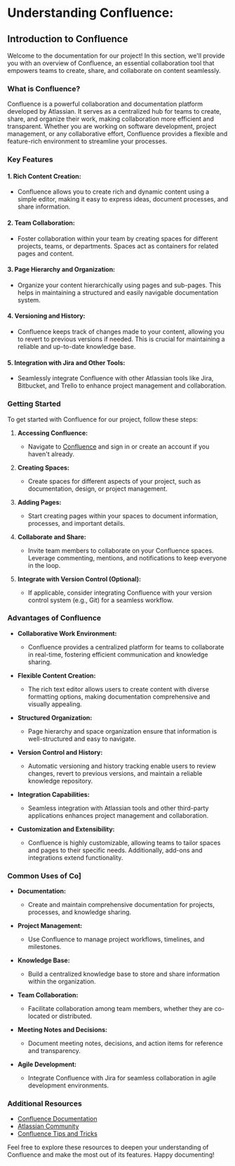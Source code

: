 # Understanding Confluence:

## Introduction to Confluence

Welcome to the documentation for our project! In this section, we'll provide you with an overview of Confluence, an essential collaboration tool that empowers teams to create, share, and collaborate on content seamlessly.

### What is Confluence?

Confluence is a powerful collaboration and documentation platform developed by Atlassian. It serves as a centralized hub for teams to create, share, and organize their work, making collaboration more efficient and transparent. Whether you are working on software development, project management, or any collaborative effort, Confluence provides a flexible and feature-rich environment to streamline your processes.


### Key Features

#### 1. **Rich Content Creation:**
- Confluence allows you to create rich and dynamic content using a simple editor, making it easy to express ideas, document processes, and share information.

#### 2. **Team Collaboration:**
- Foster collaboration within your team by creating spaces for different projects, teams, or departments. Spaces act as containers for related pages and content.

#### 3. **Page Hierarchy and Organization:**
- Organize your content hierarchically using pages and sub-pages. This helps in maintaining a structured and easily navigable documentation system.

#### 4. **Versioning and History:**
- Confluence keeps track of changes made to your content, allowing you to revert to previous versions if needed. This is crucial for maintaining a reliable and up-to-date knowledge base.

#### 5. **Integration with Jira and Other Tools:**
- Seamlessly integrate Confluence with other Atlassian tools like Jira, Bitbucket, and Trello to enhance project management and collaboration.

### Getting Started

To get started with Confluence for our project, follow these steps:

1. **Accessing Confluence:**
    - Navigate to [Confluence](https://www.atlassian.com/software/confluence) and sign in or create an account if you haven't already.

2. **Creating Spaces:**
    - Create spaces for different aspects of your project, such as documentation, design, or project management.

3. **Adding Pages:**
    - Start creating pages within your spaces to document information, processes, and important details.

4. **Collaborate and Share:**
    - Invite team members to collaborate on your Confluence spaces. Leverage commenting, mentions, and notifications to keep everyone in the loop.

5. **Integrate with Version Control (Optional):**
    - If applicable, consider integrating Confluence with your version control system (e.g., Git) for a seamless workflow.

### Advantages of Confluence

- **Collaborative Work Environment:**
    - Confluence provides a centralized platform for teams to collaborate in real-time, fostering efficient communication and knowledge sharing.

- **Flexible Content Creation:**
    - The rich text editor allows users to create content with diverse formatting options, making documentation comprehensive and visually appealing.

- **Structured Organization:**
    - Page hierarchy and space organization ensure that information is well-structured and easy to navigate.

- **Version Control and History:**
    - Automatic versioning and history tracking enable users to review changes, revert to previous versions, and maintain a reliable knowledge repository.

- **Integration Capabilities:**
    - Seamless integration with Atlassian tools and other third-party applications enhances project management and collaboration.

- **Customization and Extensibility:**
    - Confluence is highly customizable, allowing teams to tailor spaces and pages to their specific needs. Additionally, add-ons and integrations extend functionality.

### Common Uses of Co]

- **Documentation:**
    - Create and maintain comprehensive documentation for projects, processes, and knowledge sharing.

- **Project Management:**
    - Use Confluence to manage project workflows, timelines, and milestones.

- **Knowledge Base:**
    - Build a centralized knowledge base to store and share information within the organization.

- **Team Collaboration:**
    - Facilitate collaboration among team members, whether they are co-located or distributed.

- **Meeting Notes and Decisions:**
    - Document meeting notes, decisions, and action items for reference and transparency.

- **Agile Development:**
    - Integrate Confluence with Jira for seamless collaboration in agile development environments.

### Additional Resources

- [Confluence Documentation](https://confluence.atlassian.com/doc/confluence-documentation-135922.html)
- [Atlassian Community](https://community.atlassian.com/t5/Confluence/ct-p/confluence)
- [Confluence Tips and Tricks](https://confluence.atlassian.com/conf64/confluence-user-s-guide/confluence-tips-and-tricks)

Feel free to explore these resources to deepen your understanding of Confluence and make the most out of its features. Happy documenting!
